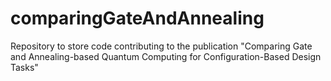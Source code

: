 # comparingGateAndAnnealing
Repository to store code contributing to the publication "Comparing Gate and Annealing-based Quantum Computing for Configuration-Based Design Tasks"
